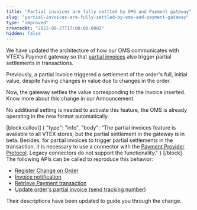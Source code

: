 ```yaml
---
title: "Partial invoices are fully settled by OMS and Payment gateway"
slug: "partial-invoices-are-fully-settled-by-oms-and-payment-gateway"
type: "improved"
createdAt: "2022-06-27T17:00:00.000Z"
hidden: false
---
```

We have updated the architecture of how our OMS communicates with VTEX's Payment gateway so that [partial invoices](https://help.vtex.com/en/tracks/pedidos--2xkTisx4SXOWXQel8Jg8sa/q9GPspTb9cHlMeAZfdEUe) also trigger partial settlements in transactions.

Previously, a partial invoice triggered a settlement of the order's full, initial value, despite having changes in value due to changes in the order.

Now, the gateway settles the value corresponding to the invoice inserted. Know more about this change in our Announcement.

No additional setting is needed to activate this feature, the OMS is already operating in the new format automatically.

[block:callout]
{
  "type": "info",
  "body": "The partial invoices feature is available to all VTEX stores, but the partial settlement in the gateway is in beta. Besides, for partial invoices to trigger partial settlements in the transaction, it is necessary to use a connector with the [Payment Provider Protocol](https://help.vtex.com/en/tutorial/payment-provider-protocol--RdsT2spdq80MMwwOeEq0m). Legacy connectors do not support the functionality."
}
[/block]
The following APIs can be called to reproduce this behavior:

* [Register Change on Order](https://developers.vtex.com/vtex-rest-api/reference/registerchange)
* [Invoice notification](https://developers.vtex.com/vtex-rest-api/reference/invoicenotification)
* [Retrieve Payment transaction](https://developers.vtex.com/vtex-rest-api/reference/getpaymenttransaction)
* [Update order's partial invoice (send tracking number)](https://developers.vtex.com/vtex-rest-api/reference/updatepartialinvoicesendtrackingnumber)

Their descriptions have been updated to guide you through the change.
